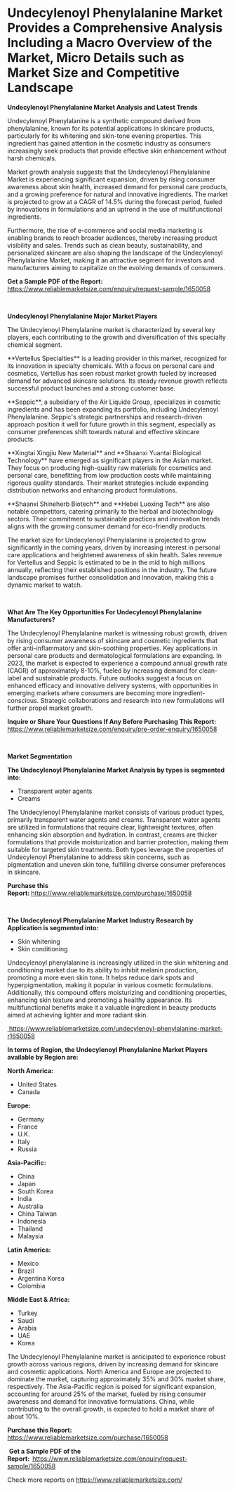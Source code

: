 <p><h1>Undecylenoyl Phenylalanine Market Provides a Comprehensive Analysis Including a Macro Overview of the Market, Micro Details such as Market Size and Competitive Landscape</h1></p><p><strong>Undecylenoyl Phenylalanine Market Analysis and Latest Trends</strong></p>
<p><p>Undecylenoyl Phenylalanine is a synthetic compound derived from phenylalanine, known for its potential applications in skincare products, particularly for its whitening and skin-tone evening properties. This ingredient has gained attention in the cosmetic industry as consumers increasingly seek products that provide effective skin enhancement without harsh chemicals. </p><p>Market growth analysis suggests that the Undecylenoyl Phenylalanine Market is experiencing significant expansion, driven by rising consumer awareness about skin health, increased demand for personal care products, and a growing preference for natural and innovative ingredients. The market is projected to grow at a CAGR of 14.5% during the forecast period, fueled by innovations in formulations and an uptrend in the use of multifunctional ingredients.</p><p>Furthermore, the rise of e-commerce and social media marketing is enabling brands to reach broader audiences, thereby increasing product visibility and sales. Trends such as clean beauty, sustainability, and personalized skincare are also shaping the landscape of the Undecylenoyl Phenylalanine Market, making it an attractive segment for investors and manufacturers aiming to capitalize on the evolving demands of consumers.</p></p>
<p><strong>Get a Sample PDF of the Report:&nbsp;</strong> <a href="https://www.reliablemarketsize.com/enquiry/request-sample/1650058?utm_campaign=2799&utm_medium=2&utm_source=Github&utm_content=ia&utm_term=31032025&utm_id=undecylenoyl-phenylalanine">https://www.reliablemarketsize.com/enquiry/request-sample/1650058</a></p>
<p>&nbsp;</p>
<p><strong>Undecylenoyl Phenylalanine Major Market Players</strong></p>
<p><p>The Undecylenoyl Phenylalanine market is characterized by several key players, each contributing to the growth and diversification of this specialty chemical segment. </p><p>**Vertellus Specialties** is a leading provider in this market, recognized for its innovation in specialty chemicals. With a focus on personal care and cosmetics, Vertellus has seen robust market growth fueled by increased demand for advanced skincare solutions. Its steady revenue growth reflects successful product launches and a strong customer base.</p><p>**Seppic**, a subsidiary of the Air Liquide Group, specializes in cosmetic ingredients and has been expanding its portfolio, including Undecylenoyl Phenylalanine. Seppic's strategic partnerships and research-driven approach position it well for future growth in this segment, especially as consumer preferences shift towards natural and effective skincare products.</p><p>**Xingtai Xingjiu New Material** and **Shaanxi Yuantai Biological Technology** have emerged as significant players in the Asian market. They focus on producing high-quality raw materials for cosmetics and personal care, benefitting from low production costs while maintaining rigorous quality standards. Their market strategies include expanding distribution networks and enhancing product formulations.</p><p>**Shaanxi Shineherb Biotech** and **Hebei Luoxing Tech** are also notable competitors, catering primarily to the herbal and biotechnology sectors. Their commitment to sustainable practices and innovation trends aligns with the growing consumer demand for eco-friendly products.</p><p>The market size for Undecylenoyl Phenylalanine is projected to grow significantly in the coming years, driven by increasing interest in personal care applications and heightened awareness of skin health. Sales revenue for Vertellus and Seppic is estimated to be in the mid to high millions annually, reflecting their established positions in the industry. The future landscape promises further consolidation and innovation, making this a dynamic market to watch.</p></p>
<p>&nbsp;</p>
<p><strong>What Are The Key Opportunities For Undecylenoyl Phenylalanine Manufacturers?</strong></p>
<p><p>The Undecylenoyl Phenylalanine market is witnessing robust growth, driven by rising consumer awareness of skincare and cosmetic ingredients that offer anti-inflammatory and skin-soothing properties. Key applications in personal care products and dermatological formulations are expanding. In 2023, the market is expected to experience a compound annual growth rate (CAGR) of approximately 8-10%, fueled by increasing demand for clean-label and sustainable products. Future outlooks suggest a focus on enhanced efficacy and innovative delivery systems, with opportunities in emerging markets where consumers are becoming more ingredient-conscious. Strategic collaborations and research into new formulations will further propel market growth.</p></p>
<p><strong>Inquire or Share Your Questions If Any Before Purchasing This Report:</strong> <a href="https://www.reliablemarketsize.com/enquiry/pre-order-enquiry/1650058?utm_campaign=2799&utm_medium=2&utm_source=Github&utm_content=ia&utm_term=31032025&utm_id=undecylenoyl-phenylalanine">https://www.reliablemarketsize.com/enquiry/pre-order-enquiry/1650058</a></p>
<p>&nbsp;</p>
<p><strong>Market Segmentation</strong></p>
<p><strong>The Undecylenoyl Phenylalanine Market Analysis by types is segmented into:</strong></p>
<p><ul><li>Transparent water agents</li><li>Creams</li></ul></p>
<p><p>The Undecylenoyl Phenylalanine market consists of various product types, primarily transparent water agents and creams. Transparent water agents are utilized in formulations that require clear, lightweight textures, often enhancing skin absorption and hydration. In contrast, creams are thicker formulations that provide moisturization and barrier protection, making them suitable for targeted skin treatments. Both types leverage the properties of Undecylenoyl Phenylalanine to address skin concerns, such as pigmentation and uneven skin tone, fulfilling diverse consumer preferences in skincare.</p></p>
<p><strong>Purchase this Report:&nbsp;</strong><a href="https://www.reliablemarketsize.com/purchase/1650058?utm_campaign=2799&utm_medium=2&utm_source=Github&utm_content=ia&utm_term=31032025&utm_id=undecylenoyl-phenylalanine">https://www.reliablemarketsize.com/purchase/1650058</a></p>
<p>&nbsp;</p>
<p><strong>The Undecylenoyl Phenylalanine Market Industry Research by Application is segmented into:</strong></p>
<p><ul><li>Skin whitening</li><li>Skin conditioning</li></ul></p>
<p><p>Undecylenoyl phenylalanine is increasingly utilized in the skin whitening and conditioning market due to its ability to inhibit melanin production, promoting a more even skin tone. It helps reduce dark spots and hyperpigmentation, making it popular in various cosmetic formulations. Additionally, this compound offers moisturizing and conditioning properties, enhancing skin texture and promoting a healthy appearance. Its multifunctional benefits make it a valuable ingredient in beauty products aimed at achieving lighter and more radiant skin.</p></p>
<p><a href="https://www.reliablemarketsize.com/undecylenoyl-phenylalanine-market-r1650058?utm_campaign=2799&utm_medium=2&utm_source=Github&utm_content=ia&utm_term=31032025&utm_id=undecylenoyl-phenylalanine">&nbsp;https://www.reliablemarketsize.com/undecylenoyl-phenylalanine-market-r1650058</a></p>
<p><strong>In terms of Region, the Undecylenoyl Phenylalanine Market Players available by Region are:</strong></p>
<p>
    <p> <strong> North America: </strong>
        <ul>
            <li>United States</li>
            <li>Canada</li>
        </ul>
        </p> 
    <p> <strong> Europe: </strong>
        <ul>
            <li>Germany</li>
            <li>France</li>
            <li>U.K.</li>
            <li>Italy</li>
            <li>Russia</li>
        </ul>
        </p> 
    <p> <strong> Asia-Pacific: </strong>
        <ul>
            <li>China</li>
            <li>Japan</li>
            <li>South Korea</li>
            <li>India</li>
            <li>Australia</li>
            <li>China Taiwan</li>
            <li>Indonesia</li>
            <li>Thailand</li>
            <li>Malaysia</li>
        </ul>
        </p> 
    <p> <strong> Latin America: </strong>
        <ul>
            <li>Mexico</li>
            <li>Brazil</li>
            <li>Argentina Korea</li>
            <li>Colombia</li>
        </ul>
        </p> 
    <p> <strong> Middle East & Africa: </strong>
        <ul>
            <li>Turkey</li>
            <li>Saudi</li>
            <li>Arabia</li>
            <li>UAE</li>
            <li>Korea</li>
        </ul>
    </p>
    </p>
<p><p>The Undecylenoyl Phenylalanine market is anticipated to experience robust growth across various regions, driven by increasing demand for skincare and cosmetic applications. North America and Europe are projected to dominate the market, capturing approximately 35% and 30% market share, respectively. The Asia-Pacific region is poised for significant expansion, accounting for around 25% of the market, fueled by rising consumer awareness and demand for innovative formulations. China, while contributing to the overall growth, is expected to hold a market share of about 10%.</p></p>
<p><strong>Purchase this Report: </strong><a href="https://www.reliablemarketsize.com/purchase/1650058?utm_campaign=2799&utm_medium=2&utm_source=Github&utm_content=ia&utm_term=31032025&utm_id=undecylenoyl-phenylalanine">https://www.reliablemarketsize.com/purchase/1650058</a></p>
<p>&nbsp;<strong>Get a Sample PDF of the Report:&nbsp;&nbsp;</strong><a href="https://www.reliablemarketsize.com/enquiry/request-sample/1650058?utm_campaign=2799&utm_medium=2&utm_source=Github&utm_content=ia&utm_term=31032025&utm_id=undecylenoyl-phenylalanine">https://www.reliablemarketsize.com/enquiry/request-sample/1650058</a></p>
<p><strong></strong></p>
<p>Check more reports on <a href="https://www.reliablemarketsize.com/?utm_campaign=2799&utm_medium=2&utm_source=Github&utm_content=ia&utm_term=31032025&utm_id=undecylenoyl-phenylalanine">https://www.reliablemarketsize.com/</a></p>